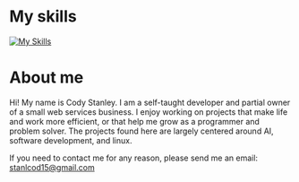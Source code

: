 # My  skills
[![My Skills](https://skillicons.dev/icons?i=py,pytorch,tensorflow,r,c,cpp,rust,go,css,html,js,ts,linux,mysql,git,vscode,regex,ableton&perline=17)](https://skillicons.dev)

# About me
Hi! My name is Cody Stanley. I am a self-taught developer and partial owner of a small web services business. I enjoy working on projects that make life and work more efficient, or that help me grow as a programmer and problem solver. The projects found here are largely centered around AI, software development, and linux.   

If you need to contact me for any reason, please send me an email: stanlcod15@gmail.com
<!---
Kodlak15/Kodlak15 is a ✨ special ✨ repository because its `README.md` (this file) appears on your GitHub profile.
You can click the Preview link to take a look at your changes.
--->
